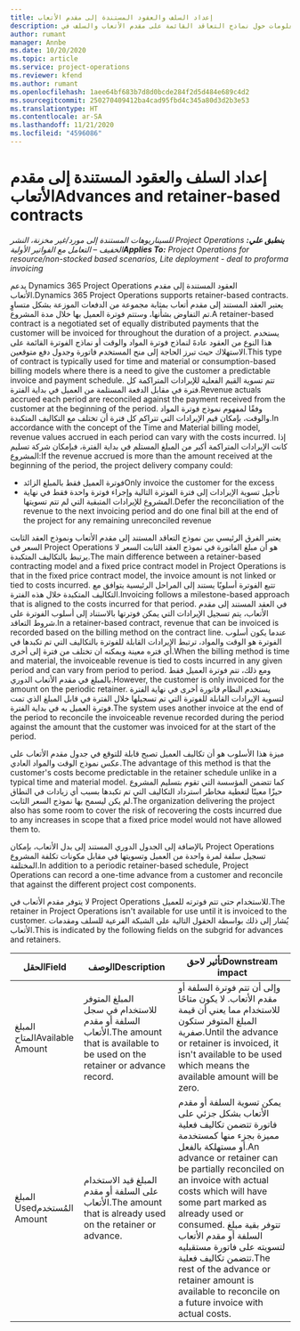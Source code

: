 ```yaml
---
title: إعداد السلف والعقود المستندة إلى مقدم الأتعاب
description: يقدم هذا الموضوع معلومات حول نماذج التعاقد القائمة على مقدم الأتعاب والسلف في Project Operations.
author: rumant
manager: Annbe
ms.date: 10/20/2020
ms.topic: article
ms.service: project-operations
ms.reviewer: kfend
ms.author: rumant
ms.openlocfilehash: 1aee64bf683b7d8d0bcde284f2d5d484e689c4d2
ms.sourcegitcommit: 250270409412ba4cad95fbd4c345a80d3d2b3e53
ms.translationtype: HT
ms.contentlocale: ar-SA
ms.lasthandoff: 11/21/2020
ms.locfileid: "4596086"
---
```

# <a name="advances-and-retainer-based-contracts"></a><span data-ttu-id="a3d97-103">إعداد السلف والعقود المستندة إلى مقدم الأتعاب</span><span class="sxs-lookup"><span data-stu-id="a3d97-103">Advances and retainer-based contracts</span></span>


<span data-ttu-id="a3d97-104">_**ينطبق علي:** ‏‫Project Operations للسيناريوهات المستندة إلى مورد/غير مخزنة‬، ‏‫النشر الخفيف – التعامل مع الفواتير الأولية‬_</span><span class="sxs-lookup"><span data-stu-id="a3d97-104">_**Applies To:** Project Operations for resource/non-stocked based scenarios, Lite deployment - deal to proforma invoicing_</span></span>

<span data-ttu-id="a3d97-105">يدعم Dynamics 365 Project Operations العقود المستندة إلى مقدم الأتعاب.</span><span class="sxs-lookup"><span data-stu-id="a3d97-105">Dynamics 365 Project Operations supports retainer-based contracts.</span></span> <span data-ttu-id="a3d97-106">يعتبر العقد المستند إلى مقدم أتعاب بمثابة مجموعة من الدفعات الموزعة بشكل متساوٍ تم التفاوض بشأنها، وستتم فوترة العميل بها خلال مدة المشروع.</span><span class="sxs-lookup"><span data-stu-id="a3d97-106">A retainer-based contract is a negotiated set of equally distributed payments that the customer will be invoiced for throughout the duration of a project.</span></span> <span data-ttu-id="a3d97-107">يستخدم هذا النوع من العقود عادةَ لنماذج فوترة المواد والوقت أو نماذج الفوترة القائمة على الاستهلاك حيث تبرز الحاجة إلى منح المستخدم فاتورة وجدول دفع متوقعين.</span><span class="sxs-lookup"><span data-stu-id="a3d97-107">This type of contract is typically used for time and material or consumption-based billing models where there is a need to give the customer a predictable invoice and payment schedule.</span></span> <span data-ttu-id="a3d97-108">تتم تسوية القيم الفعلية للإيرادات المتراكمة كل فترة في مقابل الدفعة المستلمة من العميل في بداية الفترة.</span><span class="sxs-lookup"><span data-stu-id="a3d97-108">Revenue actuals accrued each period are reconciled against the payment received from the customer at the beginning of the period.</span></span> <span data-ttu-id="a3d97-109">وفقًا لمفهوم نموذج فوترة المواد والوقت، بإمكان قيم الإيرادات التي تتراكم كل فترة أن تختلف مع التكاليف المتكبدة.</span><span class="sxs-lookup"><span data-stu-id="a3d97-109">In accordance with the concept of the Time and Material billing model, revenue values accrued in each period can vary with the costs incurred.</span></span> <span data-ttu-id="a3d97-110">إذا كانت الإيرادات المتراكمة أكبر من المبلغ المستلم في بداية الفترة، فبإمكان شركة تسليم المشروع:</span><span class="sxs-lookup"><span data-stu-id="a3d97-110">If the revenue accrued is more than the amount received at the beginning of the period, the project delivery company could:</span></span>

- <span data-ttu-id="a3d97-111">فوترة العميل فقط بالمبلغ الزائد</span><span class="sxs-lookup"><span data-stu-id="a3d97-111">Only invoice the customer for the excess</span></span> 
- <span data-ttu-id="a3d97-112">تأجيل تسوية الإيرادات إلى فترة الفوترة التالية وإجراء فوترة واحدة فقط في نهاية المشروع للإيرادات المتبقية التي لم تتم تسويتها.</span><span class="sxs-lookup"><span data-stu-id="a3d97-112">Defer the reconciliation of the revenue to the next invoicing period and do one final bill at the end of the project for any remaining unreconciled revenue</span></span>

<span data-ttu-id="a3d97-113">يعتبر الفرق الرئيسي بين نموذج التعاقد المستند إلى مقدم الأتعاب ونموذج العقد الثابت السعر في Project Operations هو أن مبلغ الفاتورة في نموذج العقد الثابت السعر لا يرتبط بالتكاليف المتكبدة.</span><span class="sxs-lookup"><span data-stu-id="a3d97-113">The main difference between a retainer-based contracting model and a fixed price contract model in Project Operations is that in the fixed price contract model, the invoice amount is not linked or tied to costs incurred.</span></span> <span data-ttu-id="a3d97-114">تتبع الفوترة أسلوبًا يستند إلى المراحل الرئيسية يتوافق مع التكاليف المتكبدة خلال هذه الفترة.</span><span class="sxs-lookup"><span data-stu-id="a3d97-114">Invoicing follows a milestone-based approach that is aligned to the costs incurred for that period.</span></span> <span data-ttu-id="a3d97-115">في العقد المستند إلى مقدم الأتعاب، يتم تسجيل الإيرادات التي يمكن فوترتها بالاستناد إلى أسلوب الفوترة على شروط التعاقد.</span><span class="sxs-lookup"><span data-stu-id="a3d97-115">In a retainer-based contract, revenue that can be invoiced is recorded based on the billing method on the contract line.</span></span> <span data-ttu-id="a3d97-116">عندما يكون أسلوب الفوترة هو الوقت والمواد، ترتبط الإيرادات القابلة للفوترة بالتكاليف التي تم تكبدها في أي فتره معينة ويمكنه ان تختلف من فترة إلى أخرى.</span><span class="sxs-lookup"><span data-stu-id="a3d97-116">When the billing method is time and material, the invoiceable revenue is tied to costs incurred in any given period and can vary from period to period.</span></span> <span data-ttu-id="a3d97-117">ومع ذلك، تتم فوترة العميل فقط بالمبلغ في مقدم الأتعاب الدوري.</span><span class="sxs-lookup"><span data-stu-id="a3d97-117">However, the customer is only invoiced for the amount on the periodic retainer.</span></span> <span data-ttu-id="a3d97-118">يستخدم النظام فاتورة أخرى في نهاية الفترة لتسوية الإيرادات القابلة للفوترة التي تم تسجيلها خلال الفترة في قابل المبلغ الذي تمت فوترة العميل به في بداية الفترة.</span><span class="sxs-lookup"><span data-stu-id="a3d97-118">The system uses another invoice at the end of the period to reconcile the invoiceable revenue recorded during the period against the amount that the customer was invoiced for at the start of the period.</span></span>

<span data-ttu-id="a3d97-119">ميزة هذا الأسلوب هو أن تكاليف العميل تصبح قابلة للتوقع في جدول مقدم الأتعاب على عكس نموذج الوقت والمواد العادي.</span><span class="sxs-lookup"><span data-stu-id="a3d97-119">The advantage of this method is that the customer's costs become predictable in the retainer schedule unlike in a typical time and material model.</span></span> <span data-ttu-id="a3d97-120">كما تتضمن المؤسسة التي تقوم بتسليم المشروع حيزًا معينًا لتغطية مخاطر استرداد التكاليف التي تم تكبدها بسبب أي زيادات في النطاق لم يكن ليسمح بها نموذج السعر الثابت.</span><span class="sxs-lookup"><span data-stu-id="a3d97-120">The organization delivering the project also has some room to cover the risk of recovering the costs incurred due to any increases in scope that a fixed price model would not have allowed them to.</span></span>

<span data-ttu-id="a3d97-121">بالإضافة إلى الجدول الدوري المستند إلى بدل الأتعاب، بإمكان Project Operations تسجيل سلفة لمرة واحدة من العميل وتسويتها في مقابل مكونات تكلفة المشروع المختلفة.</span><span class="sxs-lookup"><span data-stu-id="a3d97-121">In addition to a periodic retainer-based schedule, Project Operations can record a one-time advance from a customer and reconcile that against the different project cost components.</span></span>

<span data-ttu-id="a3d97-122">لا يتوفر مقدم الأتعاب في Project Operations للاستخدام حتى تتم فوترته للعميل.</span><span class="sxs-lookup"><span data-stu-id="a3d97-122">The retainer in Project Operations isn't available for use until it is invoiced to the customer.</span></span> <span data-ttu-id="a3d97-123">يُشار إلى ذلك بواسطة الحقول التالية على الشبكة الفرعية للسلف ومقدمات الأتعاب.</span><span class="sxs-lookup"><span data-stu-id="a3d97-123">This is indicated by the following fields on the subgrid for advances and retainers.</span></span>

| <span data-ttu-id="a3d97-124">الحقل</span><span class="sxs-lookup"><span data-stu-id="a3d97-124">Field</span></span> | <span data-ttu-id="a3d97-125">‏‏الوصف</span><span class="sxs-lookup"><span data-stu-id="a3d97-125">Description</span></span> | <span data-ttu-id="a3d97-126">تأثير لاحق</span><span class="sxs-lookup"><span data-stu-id="a3d97-126">Downstream impact</span></span> |
| --- | --- | --- |
| <span data-ttu-id="a3d97-127">المبلغ المتاح</span><span class="sxs-lookup"><span data-stu-id="a3d97-127">Available Amount</span></span> | <span data-ttu-id="a3d97-128">المبلغ المتوفر للاستخدام في سجل السلفة أو مقدم الأتعاب.</span><span class="sxs-lookup"><span data-stu-id="a3d97-128">The amount that is available to be used on the retainer or advance record.</span></span> | <span data-ttu-id="a3d97-129">وإلى أن تتم فوترة السلفة أو مقدم الأتعاب. لا يكون متاحًا للاستخدام مما يعني أن قيمة المبلغ المتوفر ستكون صفرية.</span><span class="sxs-lookup"><span data-stu-id="a3d97-129">Until the advance or retainer is invoiced, it isn't available to be used which means the available amount will be zero.</span></span> |
| <span data-ttu-id="a3d97-130">‏‫المبلغ المُستخدم</span><span class="sxs-lookup"><span data-stu-id="a3d97-130">Used Amount</span></span> | <span data-ttu-id="a3d97-131">المبلغ قيد الاستخدام على السلفة أو مقدم الأتعاب.</span><span class="sxs-lookup"><span data-stu-id="a3d97-131">The amount that is already used on the retainer or advance.</span></span> | <span data-ttu-id="a3d97-132">يمكن تسوية السلفة أو مقدم الأتعاب بشكل جزئي على فاتورة تتضمن تكاليف فعلية مميزة بجزء منها كمستخدمة أو مستهلكة بالفعل.</span><span class="sxs-lookup"><span data-stu-id="a3d97-132">An advance or retainer can be partially reconciled on an invoice with actual costs which will have some part marked as already used or consumed.</span></span> <span data-ttu-id="a3d97-133">تتوفر بقية مبلغ السلفة أو مقدم الأتعاب لتسويته على فاتورة مستقبليه تتضمن تكاليف فعلية.</span><span class="sxs-lookup"><span data-stu-id="a3d97-133">The rest of the advance or retainer amount is available to reconcile on a future invoice with actual costs.</span></span> |
